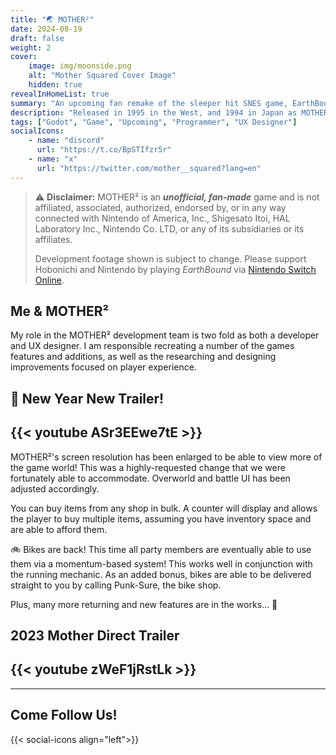 ```yaml
---
title: "🌏️ MOTHER²"
date: 2024-08-19
draft: false
weight: 2
cover:
    image: img/moonside.png
    alt: "Mother Squared Cover Image"
    hidden: true
revealInHomeList: true
summary: "An upcoming fan remake of the sleeper hit SNES game, EarthBound."
description: "Released in 1995 in the West, and 1994 in Japan as MOTHER 2. MOTHER² is a full-length ground-up reimagining of the game in a new engine targeting PC and Valve handheld devices."
tags: ["Godot", "Game", "Upcoming", "Programmer", "UX Designer"]
socialIcons:
    - name: "discord"
      url: "https://t.co/BpSTIfzr5r"
    - name: "x"
      url: "https://twitter.com/mother__squared?lang=en"
---
```


> ⚠️ **Disclaimer:** MOTHER² is an **_unofficial, fan-made_** game and is not affiliated, associated, authorized, endorsed by, or in any way connected with Nintendo of America, Inc., Shigesato Itoi, HAL Laboratory Inc., Nintendo Co. LTD, or any of its subsidiaries or its affiliates.
>
> Development footage shown is subject to change. Please support Hobonichi and Nintendo by playing _EarthBound_ via [Nintendo Switch Online](https://www.nintendo.com/us/switch/online/?cid=A1005-01:ch=pdpd&gad_source=1&gclid=Cj0KCQjw2ou2BhCCARIsANAwM2GhWgdgLgGpfFSR4Xy8AXDIX32l8nM02LQ-peJJPK9snlL39DHbTroaAhUbEALw_wcB).

## Me & MOTHER²

My role in the MOTHER² development team is two fold as both a developer and UX designer. I am responsible recreating a number of the games features and additions, as well as the researching and designing improvements focused on player experience.

## 🎊 New Year New Trailer!

## {{< youtube ASr3EEwe7tE >}}

MOTHER²'s screen resolution has been enlarged to be able to view more of the game world! This was a highly-requested change that we were fortunately able to accommodate. Overworld and battle UI has been adjusted accordingly.

You can buy items from any shop in bulk. A counter will display and allows the player to buy multiple items, assuming you have inventory space and are able to afford them.

🚲 Bikes are back!️ This time all party members are eventually able to use them via a momentum-based system! This works well in conjunction with the running mechanic. As an added bonus, bikes are able to be delivered straight to you by calling Punk-Sure, the bike shop.

Plus, many more returning and new features are in the works... 🎁

## 2023 Mother Direct Trailer

## {{< youtube zWeF1jRstLk >}}

---

## Come Follow Us!

{{< social-icons align="left">}}
